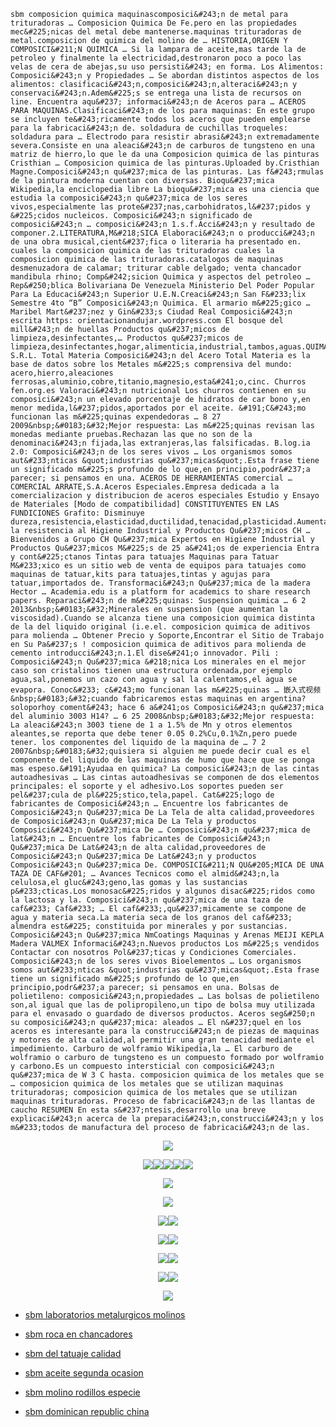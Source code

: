
```
sbm composicion quimica maquinascomposici&#243;n de metal para trituradoras … Composicion Quimica De Fe.pero en las propiedades mec&#225;nicas del metal debe mantenerse.maquinas trituradoras de metal.composicion de quimica del molino de … HISTORIA,ORIGEN Y COMPOSICI&#211;N QUIMICA … Si la lampara de aceite,mas tarde la de petroleo y finalmente la electricidad,destronaron poco a poco las velas de cera de abejas,su uso persisti&#243; en forma. Los Alimentos: Composici&#243;n y Propiedades … Se abordan distintos aspectos de los alimentos: clasificaci&#243;n,composici&#243;n,alteraci&#243;n y conservaci&#243;n.Adem&#225;s se entrega una lista de recursos on line. Encuentra aqu&#237; informaci&#243;n de Aceros para … ACEROS PARA MAQUINAS.Clasificaci&#243;n de los para maquinas: En este grupo se incluyen te&#243;ricamente todos los aceros que pueden emplearse para la fabricaci&#243;n de. soldadura de cuchillas troqueles: soldadura para … Electrodo para resistir abrasi&#243;n extremadamente severa.Consiste en una aleaci&#243;n de carburos de tungsteno en una matriz de hierro,lo que le da una Composicion quimica de las pinturas Cristhian … Composicion quimica de las pinturas.Uploaded by.Cristhian Magne.Composici&#243;n qu&#237;mica de las pinturas. Las f&#243;rmulas de la pintura moderna cuentan con diversas. Bioqu&#237;mica Wikipedia,la enciclopedia libre La bioqu&#237;mica es una ciencia que estudia la composici&#243;n qu&#237;mica de los seres vivos,especialmente las prote&#237;nas,carbohidratos,l&#237;pidos y &#225;cidos nucleicos. Composici&#243;n significado de composici&#243;n … composici&#243;n 1.s.f.Acci&#243;n y resultado de componer.2.LITERATURA,M&#218;SICA Elaboraci&#243;n o producci&#243;n de una obra musical,cient&#237;fica o literaria ha presentado en. cuales la composicion quimica de las trituradoras cuales la composicion quimica de las trituradoras.catalogos de maquinas desmenuzadora de calamar; triturar cable delgado; venta chancador mandibula rhino; Comp&#242;sicion Quimica y aspectos del petroleo … Rep&#250;blica Bolivariana De Venezuela Ministerio Del Poder Popular Para La Educaci&#243;n Superior U.E.N.Creaci&#243;n San F&#233;lix Semestre 4to “B” Composici&#243;n Quimica. El armario m&#225;gico … Maribel Mart&#237;nez y Gin&#233;s Ciudad Real Composici&#243;n escrita https: orientacionandujar.wordpress.com El bosque del mill&#243;n de huellas Productos qu&#237;micos de limpieza,desinfectantes,… Productos qu&#237;micos de limpieza,desinfectantes,hogar,alimenticia,industrial,tambos,aguas.QUIMANT S.R.L. Total Materia Composici&#243;n del Acero Total Materia es la base de datos sobre los Metales m&#225;s comprensiva del mundo: acero,hierro,aleaciones ferrosas,aluminio,cobre,titanio,magnesio,esta&#241;o,cinc. Churros fen.org.es Valoraci&#243;n nutricional Los churros contienen en su composici&#243;n un elevado porcentaje de hidratos de car bono y,en menor medida,l&#237;pidos,aportados por el aceite. &#191;C&#243;mo funcionan las m&#225;quinas expendedoras … 8 27 2009&nbsp;&#0183;&#32;Mejor respuesta: Las m&#225;quinas revisan las monedas mediante pruebas.Rechazan las que no son de la denominaci&#243;n fijada,las extranjeras,las falsificadas. B.log.ia 2.0: Composici&#243;n de los seres vivos … Los organismos somos aut&#233;nticas &quot;industrias qu&#237;micas&quot;.Esta frase tiene un significado m&#225;s profundo de lo que,en principio,podr&#237;a parecer; si pensamos en una. ACEROS DE HERRAMIENTAS comercial … COMERCIAL ARRATE,S.A.Aceros Especiales.Empresa dedicada a la comercializacion y distribucion de aceros especiales Estudio y Ensayo de Materiales [Modo de compatibilidad] CONSTITUYENTES EN LAS FUNDICIONES Grafito: Disminuye dureza,resistencia,elasticidad,ductilidad,tenacidad,plasticidad.Aumenta la resistencia al Higiene Industrial y Productos Qu&#237;micos CH … Bienvenidos a Grupo CH Qu&#237;mica Expertos en Higiene Industrial y Productos Qu&#237;micos M&#225;s de 25 a&#241;os de experiencia Entra y cont&#225;ctanos Tintas para tatuajes Maquinas para Tatuar M&#233;xico es un sitio web de venta de equipos para tatuajes como maquinas de tatuar,kits para tatuajes,tintas y agujas para tatuar,importados de. Transformaci&#243;n Qu&#237;mica de la madera Hector … Academia.edu is a platform for academics to share research papers. Reparaci&#243;n de m&#225;quinas: Suspension quimica … 6 2 2013&nbsp;&#0183;&#32;Minerales en suspension (que aumentan la viscosidad).Cuando se alcanza tiene una composicion quimica distinta de la del liquido original (i.e.el. composicion quimica de aditivos para molienda … Obtener Precio y Soporte,Encontrar el Sitio de Trabajo en Su Pa&#237;s ! composicion quimica de aditivos para molienda de cemento introducci&#243;n.1.El dise&#241;o innovador. Pili : Composici&#243;n Qu&#237;mica &#218;nica Los minerales en el mejor caso son cristalinos tienen una estructura ordenada,por ejemplo agua,sal,ponemos un cazo con agua y sal la calentamos,el agua se evapora. Conoc&#233; c&#243;mo funcionan las m&#225;quinas … 嵌入式视频&nbsp;&#0183;&#32;cuando fabricaremos estas maquinas en argentina? soloporhoy coment&#243; hace 6 a&#241;os Composici&#243;n qu&#237;mica del aluminio 3003 H14? … 6 25 2008&nbsp;&#0183;&#32;Mejor respuesta: La aleaci&#243;n 3003 tiene de 1 a 1.5% de Mn y otros elementos aleantes,se reporta que debe tener 0.05 0.2%Cu,0.1%Zn,pero puede tener. los componentes del liquido de la maquina de … 7 2 2007&nbsp;&#0183;&#32;quisiera si alguien me puede decir cual es el componente del liquido de las maquinas de humo que hace que se ponga mas espeso.&#191;Ayudaa en quimica? La composici&#243;n de las cintas autoadhesivas … Las cintas autoadhesivas se componen de dos elementos principales: el soporte y el adhesivo.Los soportes pueden ser pel&#237;cula de pl&#225;stico,tela,papel. Cat&#225;logo de fabricantes de Composici&#243;n … Encuentre los fabricantes de Composici&#243;n Qu&#237;mica De La Tela de alta calidad,proveedores de Composici&#243;n Qu&#237;mica De La Tela y productos Composici&#243;n Qu&#237;mica De … Composici&#243;n qu&#237;mica de lat&#243;n … Encuentre los fabricantes de Composici&#243;n Qu&#237;mica De Lat&#243;n de alta calidad,proveedores de Composici&#243;n Qu&#237;mica De Lat&#243;n y productos Composici&#243;n Qu&#237;mica De. COMPOSICI&#211;N QU&#205;MICA DE UNA TAZA DE CAF&#201; … Avances Tecnicos como el almid&#243;n,la celulosa,el gluc&#243;geno,las gomas y las sustancias p&#233;cticas.Los monosac&#225;ridos y algunos disac&#225;ridos como la lactosa y la. Composici&#243;n qu&#237;mica de una taza de caf&#233; Caf&#233; … El caf&#233;,qu&#237;micamente se compone de agua y materia seca.La materia seca de los granos del caf&#233; almendra est&#225; constituida por minerales y por sustancias. Composici&#243;n Qu&#237;mica NmCoatings Maquinas y Arenas MEIJI KEPLA Madera VALMEX Informaci&#243;n.Nuevos productos Los m&#225;s vendidos Contactar con nosotros Pol&#237;ticas y Condiciones Comerciales. Composici&#243;n de los seres vivos Bioelementos … Los organismos somos aut&#233;nticas &quot;industrias qu&#237;micas&quot;.Esta frase tiene un significado m&#225;s profundo de lo que,en principio,podr&#237;a parecer; si pensamos en una. Bolsas de polietileno: composici&#243;n,propiedades … Las bolsas de polietileno son,al igual que las de polipropileno,un tipo de bolsa muy utilizada para el envasado o guardado de diversos productos. Aceros seg&#250;n su composici&#243;n qu&#237;mica: aleados … El n&#237;quel en los aceros es interesante para la construcci&#243;n de piezas de maquinas y motores de alta calidad,al permitir una gran tenacidad mediante el impedimiento. Carburo de wolframio Wikipedia,la … El carburo de wolframio o carburo de tungsteno es un compuesto formado por wolframio y carbono.Es un compuesto intersticial con composici&#243;n qu&#237;mica de W 3 C hasta. composicion quimica de los metales que se … composicion quimica de los metales que se utilizan maquinas trituradoras; composicion quimica de los metales que se utilizan maquinas trituradoras. Proceso de fabricaci&#243;n de las llantas de caucho RESUMEN En esta s&#237;ntesis,desarrollo una breve explicaci&#243;n acerca de la preparaci&#243;n,construcci&#243;n y los m&#233;todos de manufactura del proceso de fabricaci&#243;n de las. 
```

<div align="center">

<a href="https://es-crusher.shibang-china.com/github&k=sbm+composicion+quimica+maquinas"><img src="https://static.shibang-china.com/es/crusher/logo.jpg"></a>

<a href="https://es-crusher.shibang-china.com/github&k=sbm+composicion+quimica+maquinas"><img src="https://static.shibang-china.com/es/crusher/index.jpg"></a><a href="https://es-crusher.shibang-china.com/material.htmlgithub&k=sbm+composicion+quimica+maquinas"><img src="https://static.shibang-china.com/es/crusher/material.jpg"></a><a href="https://es-crusher.shibang-china.com/application.htmlgithub&k=sbm+composicion+quimica+maquinas"><img src="https://static.shibang-china.com/es/crusher/application.jpg"></a><a href="https://es-crusher.shibang-china.com/aboutus.htmlgithub&k=sbm+composicion+quimica+maquinas"><img src="https://static.shibang-china.com/es/crusher/aboutus.jpg"></a><a href="https://es-crusher.shibang-china.com/contact.htmlgithub&k=sbm+composicion+quimica+maquinas"><img src="https://static.shibang-china.com/es/crusher/contact.jpg"></a>

<a href="https://es-crusher.shibang-china.com/github&k=sbm+composicion+quimica+maquinas"><img src="https://static.shibang-china.com/es/crusher/banner.jpg"></a>

<a href="https://swt.shibang-china.com/github&k=sbm+composicion+quimica+maquinas"><img src="https://static.shibang-china.com/es/crusher/text.jpg"></a>

<a href="https://swt.shibang-china.com/github&k=sbm+composicion+quimica+maquinas"><img src="https://static.shibang-china.com/es/crusher/chat.jpg"></a><a href="https://es-crusher.shibang-china.com/contact.htmlgithub&k=sbm+composicion+quimica+maquinas"><img src="https://static.shibang-china.com/es/crusher/message.jpg"></a>

<a href="https://es-crusher.shibang-china.com/products/pe.htmlgithub&k=sbm+composicion+quimica+maquinas"><img src="https://static.shibang-china.com/es/crusher/pe.jpg"></a><a href="https://es-crusher.shibang-china.com/products/pf.htmlgithub&k=sbm+composicion+quimica+maquinas"><img src="https://static.shibang-china.com/es/crusher/pf.jpg"></a>

<a href="https://es-crusher.shibang-china.com/products/hpt.htmlgithub&k=sbm+composicion+quimica+maquinas"><img src="https://static.shibang-china.com/es/crusher/hpt.jpg"></a><a href="https://es-crusher.shibang-china.com/products/vsi.htmlgithub&k=sbm+composicion+quimica+maquinas"><img src="https://static.shibang-china.com/es/crusher/vsi.jpg"></a>

<a href="https://es-crusher.shibang-china.com/products/klv.htmlgithub&k=sbm+composicion+quimica+maquinas"><img src="https://static.shibang-china.com/es/crusher/klv.jpg"></a><a href="https://es-crusher.shibang-china.com/products/portable.htmlgithub&k=sbm+composicion+quimica+maquinas"><img src="https://static.shibang-china.com/es/crusher/portable.jpg"></a>

<a href="https://swt.shibang-china.com/github&k=sbm+composicion+quimica+maquinas"><img src="https://static.shibang-china.com/es/crusher/case.jpg"></a>

</div>


* [sbm laboratorios metalurgicos molinos](sbm%20laboratorios%20metalurgicos%20molinos.md)

* [sbm roca en chancadores](sbm%20roca%20en%20chancadores.md)

* [sbm del tatuaje calidad](sbm%20del%20tatuaje%20calidad.md)

* [sbm aceite segunda ocasion](sbm%20aceite%20segunda%20ocasion.md)

* [sbm molino rodillos especie](sbm%20molino%20rodillos%20especie.md)

* [sbm dominican republic china](sbm%20dominican%20republic%20china.md)
